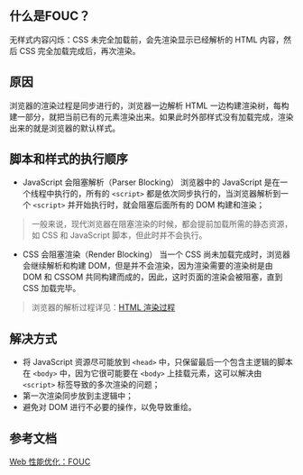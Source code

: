## 什么是FOUC？
无样式内容闪烁：CSS 未完全加载前，会先渲染显示已经解析的 HTML 内容，然后 CSS 完全加载完成后，再次渲染。
## 原因
浏览器的渲染过程是同步进行的，浏览器一边解析 HTML 一边构建渲染树，每构建一部分，就把当前已有的元素渲染出来。如果此时外部样式没有加载完成，渲染出来的就是浏览器的默认样式。
## 脚本和样式的执行顺序

- JavaScript 会阻塞解析（Parser Blocking）
浏览器中的 JavaScript 是在一个线程中执行的，所有的 `<script>` 都是依次同步执行的，当浏览器解析到一个 `<script>` 并开始执行时，就会阻塞后面所有的 DOM 构建和渲染；
> 一般来说，现代浏览器在阻塞渲染的时候，都会提前加载所需的静态资源，如 CSS 和 JavaScript 脚本，但此时并不会执行。

- CSS 会阻塞渲染（Render Blocking）
当一个 CSS 尚未加载完成时，浏览器会继续解析和构建 DOM，但是并不会渲染，因为渲染需要的渲染树是由 DOM 和 CSSOM 共同构建而成的，因此，这时页面的渲染会被阻塞，直到 CSS 加载完毕。

> 浏览器的解析过程详见：[HTML 渲染过程](https://www.yuque.com/charon-hkx1k/eqr6ym/vry857)


## 解决方式

- 将 JavaScript 资源尽可能放到 `<head>` 中，只保留最后一个包含主逻辑的脚本在 `<body>` 中，因为它很可能要在 `<body>` 上挂载元素，这可以解决由 `<script>` 标签导致的多次渲染的问题；
- 第一次渲染同步放到主逻辑中；
- 避免对 DOM 进行不必要的操作，以免导致重绘。

## 参考文档
[Web 性能优化：FOUC](https://zhuanlan.zhihu.com/p/90172207)
